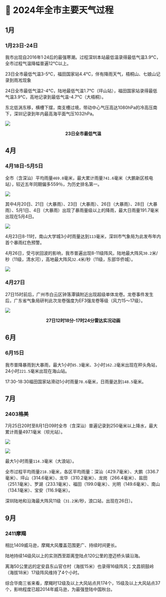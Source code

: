 # 🚧 2024年全市主要天气过程

## 1月
### 1月23日-24日
我市出现自2016年1·24后的最强寒潮。过程深圳本站最低温录得最低气温3.9°C，全市过程气温降幅普遍12℃以上。

23日全市最低气温3-5℃，福田国家站4.4℃，伴有降雨天气，梧桐山、七娘山记录到雨凇现象

24日全市最低气温2-4℃，陆地最低气温1.7℃（坪山站），福田国家站录得最低气温3.9℃，高地记录到最低气温-4.7℃（大梧桐）。

东北低涡东移，横槽下摆，南支槽过境，带动中心气压高达1080hPa的冷高压南下，深圳记录到年内最高海平面气压1032hPa。

![](https://s1.moexin.cn/img/2024/02/20240223.png)
<center><b>23日全市最低气温</b></center>

## 4月
### 4月18日-5月5日
全市（含深汕）平均雨量`469.8`毫米，最大累计雨量`741.6`毫米（大鹏新区核电站），较近五年同期偏多559％，为历史排名第一。

![](https://s1.moexin.cn/img/2024/05/20240504.jpg)

其中4月20日、21日（大暴雨）、23日（大暴雨）、26日（大暴雨）、28日（大暴雨）、5月1日、4日（大暴雨）出现了暴雨量级以上的降雨，最大日雨量191.7毫米出现在5月4日。

![](https://s1.moexin.cn/img/2024/05/4c098581cd3f4f5940bceb8621f1bdf2.png)

4月23日8-11时，南山大学城3小时雨量达到`113`毫米，深圳市气象局为此发布年内首个暴雨红色预警。

4月26日，受弓状回波的影响，我市普遍出现8-11级阵风，陆地最大阵风`30.2`米/秒（11级，清水河），高地最大阵风`32.4`米/秒（11级，东部华侨城）。

![](https://s1.moexin.cn/img/2024/05/20240426.jpg)

### 4月27日
27日15时前后，广州市白云区钟落潭镇附近出现超级单体龙卷。龙卷事件发生后，广东省气象局研判此次龙卷强度为EF3强龙卷等级（风力15～17级）。

![](https://s1.moexin.cn/img/2024/05/SWAN.gif)
<center><b>27日12时18分-17时24分雷达实况动画</b></center>

## 6月
### 6月15日
我市普降暴雨到大暴雨，最大1小时`85.3`毫米、3小时`162.2`毫米出现在秤头角站，24小时`221.5`毫米出现在海山站。

17:30-18:30福田国家站滑动1小时雨量`78.6`毫米，日雨量达到`148.5`毫米。

## 7月
### 2403格美
7月25日20时至8月1日09时全市（含深汕）普遍记录到250毫米以上降水，最大累计雨量497.1毫米（坝光站）。

![](https://s1.moexin.cn/img/2024/07/07r3.jpg)

![](https://s1.moexin.cn/img/2024/07/07r24.jpg)

最大1小时雨量`114.3`毫米（大浪站）。

全市过程平均雨量`218.3`毫米，各区平均雨量：深汕（429.7毫米）、大鹏（336.7毫米）、坪山（314.6毫米）、龙华（310.2毫米）、龙岗（266.4毫米）、盐田（251.1毫米）、罗湖（233.1毫米）、福田（199.0毫米）、光明（149.6毫米）、南山（134.1毫米）、宝安（116.9毫米）。

深圳陆地和沿海最大阵风11级（`31.2`米/秒，浪口站，出现在26日）。

## 9月
### 2411摩羯
相比1409威马逊，摩羯大风覆盖范围更广、持续时间更长。

陆地持续14级风以上的实测西至距离登陆点120公里的澄迈桥头镇沿海。

离海50公里远的定安县东山官仓村（海拔15米）也录得16级阵风；文昌铜鼓岭（海拔18米）17级阵风维持了4个小时。

综合华南三省来看，摩羯时12级及以上大风站点共174个，15级及以上大风站点37个，影响程度已超2014年威马逊，为最强登陆中国秋台。

